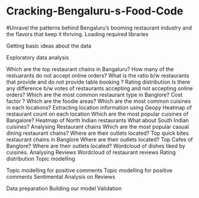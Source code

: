 # Cracking-Bengaluru-s-Food-Code
#Unravel the patterns behind Bengaluru’s booming restaurant industry and the flavors that keep it thriving.
Loading required libraries

Getting basic ideas about the data

Exploratory data analysis

Which are the top restaurant chains in Bangaluru?
How many of the restuarants do not accept online orders?
What is the ratio b/w restaurants that provide and do not provide table booking ?
Rating distribution
Is there any difference b/w votes of restaurants accepting and not accepting online orders?
Which are the most common restaurant type in Banglore?
Cost factor ?
Which are the foodie areas?
Which are the most common cuisines in each locations?
Extracting location information using Geopy
Heatmap of restaurant count on each location
Which are the most popular cuisines of Bangalore?
Heatmap of North Indian restaurants
What about South Indian cuisines?
Analysing Restaurant chains
Which are the most popular casual dining restaurant chains?
Where are their outlets located?
Top quick bites restaurant chains in Banglore
Where are their outlets located?
Top Cafes of Banglore?
Where are their outlets located?
Wordcloud of dishes liked by cuisines.
Analysing Reviews
Wordcloud of restaurant reviews
Rating distribution
Topic modelling

Topic modelling for positive comments
Topic modelling for positive comments
Sentimental Analysis on Reviews

Data preparation
Building our model
Validation
